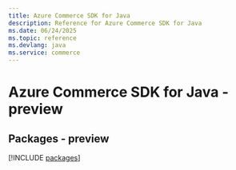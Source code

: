 ```yaml
---
title: Azure Commerce SDK for Java
description: Reference for Azure Commerce SDK for Java
ms.date: 06/24/2025
ms.topic: reference
ms.devlang: java
ms.service: commerce
---
```

# Azure Commerce SDK for Java - preview
## Packages - preview
[!INCLUDE [packages](commerce-index.md)]